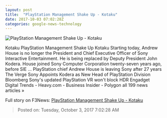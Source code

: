 ```yaml
---
layout: post
title:  "PlayStation Management Shake Up - Kotaku"
date: 2017-10-03 07:02:28Z
categories: google-news-technology
---
```


![PlayStation Management Shake Up - Kotaku](https://i.kinja-img.com/gawker-media/image/upload/s--kdHIoNmO--/c_fill,fl_progressive,g_center,h_450,q_80,w_800/zsk1xi0im0wlconkjdoj.png)

Kotaku PlayStation Management Shake Up Kotaku Starting today, Andrew House is no longer the President and Chief Executive Officer of Sony Interactive Entertainment. He is being replaced by Deputy President John Kodera. House joined Sony Computer Corporation twenty-seven years ago, before SIE ... PlayStation chief Andrew House is leaving Sony after 27 years The Verge Sony Appoints Kodera as New Head of PlayStation Division Bloomberg Sony's updated PlayStation VR won't block HDR Engadget Digital Trends - Heavy.com - Business Insider - Polygon all 199 news articles »


Full story on F3News: [PlayStation Management Shake Up - Kotaku](http://www.f3nws.com/n/nZquRE)

> Posted on: Tuesday, October 3, 2017 7:02:28 AM
